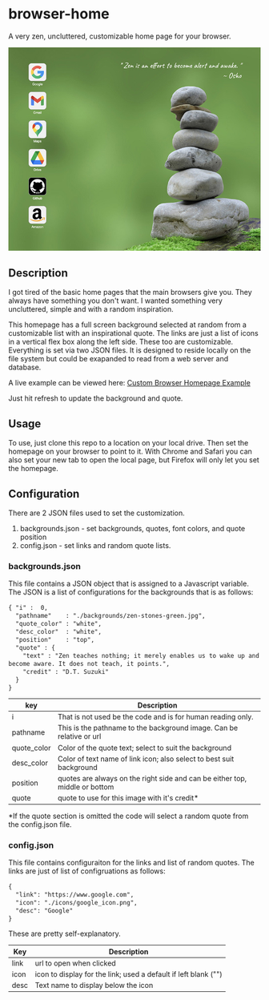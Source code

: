 # browser-home
A very zen, uncluttered, customizable home page for your browser.

![Screenshot](screenshot.jpg)

## Description
I got tired of the basic home pages that the main browsers give you. They always have something you don't want. I wanted something very uncluttered, simple and with a random inspiration.

This homepage has a full screen background selected at random from a customizable list with an inspirational quote. The links are just a list of icons in a vertical flex box along the left side. These too are customizable.
Everything is set via two JSON files. It is designed to reside locally on the file system but could be exapanded to read from a web server and database.

A live example can be viewed here: [Custom Browser Homepage Example](https://www.stevenlyles.net/playground/browser-home/home_local.html)

Just hit refresh to update the background and quote.

## Usage
To use, just clone this repo to a location on your local drive. Then set the homepage on your browser to point to it. With Chrome and Safari you can also set your new tab to open the local page, but Firefox will only let you set the homepage.

## Configuration
There are 2 JSON files used to set the customization.
1. backgrounds.json - set backgrounds, quotes, font colors, and quote position
2. config.json - set links and random quote lists.

### backgrounds.json
This file contains a JSON object that is assigned to a Javascript variable. The JSON is a list of configurations for the backgrounds that is as follows:
```angular2html
{ "i" :  0,
  "pathname"    : "./backgrounds/zen-stones-green.jpg",
  "quote_color" : "white",
  "desc_color"  : "white",
  "position"    : "top",
  "quote" : {
    "text" : "Zen teaches nothing; it merely enables us to wake up and become aware. It does not teach, it points.",
    "credit" : "D.T. Suzuki"
  }
}
```
| key         | Description                                                                 |
|-------------|-----------------------------------------------------------------------------|
| i           | That is not used be the code and is for human reading only.                 |
| pathname    | This is the pathname to the background image. Can be relative or url        |
| quote_color | Color of the quote text; select to suit the background                      |
| desc_color  | Color of text name of link icon; also select to best suit background        |
| position    | quotes are always on the right side and can be either top, middle or bottom |
| quote   | quote to use for this image with it's credit*                               |

*If the quote section is omitted the code will select a random quote from the config.json file.

### config.json
This file contains configuraiton for the links and list of random quotes. The links are just of list of configruations as follows:

```angular2html
{
  "link": "https://www.google.com",
  "icon": "./icons/google_icon.png",
  "desc": "Google"
}
```
These are pretty self-explanatory.

| Key        | Description |
|------------|-------|
| link | url to open when clicked |
| icon | icon to display for the link; used a default if left blank ("") |
| desc | Text name to display below the icon |


